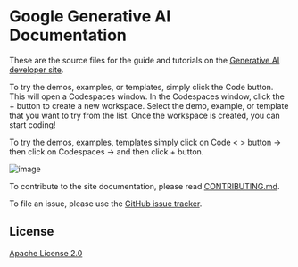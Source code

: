 # Google Generative AI Documentation

These are the source files for the guide and tutorials on
the [Generative AI developer site](https://developers.generativeai.google/).

To try the demos, examples, or templates, simply click the Code button. This will open a Codespaces window. In the Codespaces window, click the + button to create a new workspace. Select the demo, example, or template that you want to try from the list. Once the workspace is created, you can start coding!

To try the demos, examples, templates simply click on Code < > button -> then click on Codespaces -> and then click + button. 


![image](https://github.com/TouchstoneTheGreat/generative-ai-docs/assets/101004444/806e22cf-8bb1-4287-ae31-0d797da44dd6)

To contribute to the site documentation, please read
[CONTRIBUTING.md](CONTRIBUTING.md).

To file an issue, please use the
[GitHub issue tracker](https://github.com/google/generative-ai-docs/issues/new).

## License

[Apache License 2.0](LICENSE)

